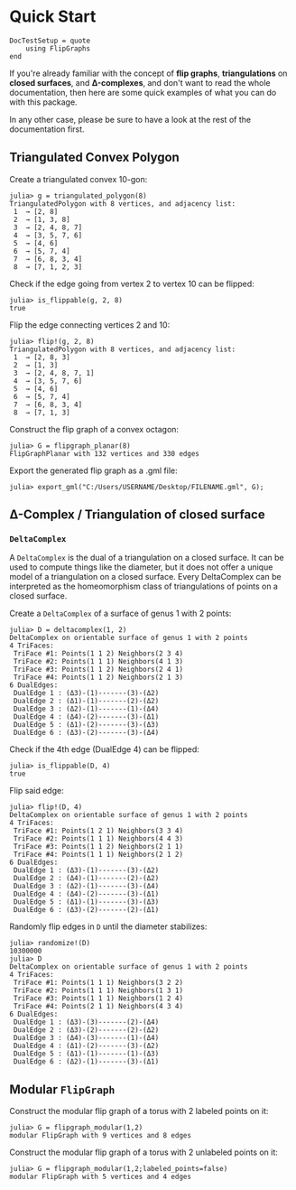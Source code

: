 # Quick Start

```@meta
DocTestSetup = quote
    using FlipGraphs
end
```

If you're already familiar with the concept of **flip graphs**, **triangulations** on **closed surfaces**, and **Δ-complexes**, and don't want to read the whole documentation, then here are some quick examples of what you can do with this package.

In any other case, please be sure to have a look at the rest of the documentation first.

## Triangulated Convex Polygon

Create a triangulated convex 10-gon:

```jldoctest ggg
julia> g = triangulated_polygon(8)
TriangulatedPolygon with 8 vertices, and adjacency list:
 1  → [2, 8]
 2  → [1, 3, 8]
 3  → [2, 4, 8, 7]
 4  → [3, 5, 7, 6]
 5  → [4, 6]
 6  → [5, 7, 4]
 7  → [6, 8, 3, 4]
 8  → [7, 1, 2, 3]
```

Check if the edge going from vertex 2 to vertex 10 can be flipped:

```jldoctest ggg
julia> is_flippable(g, 2, 8)
true
```

Flip the edge connecting vertices 2 and 10:

```jldoctest ggg
julia> flip!(g, 2, 8)
TriangulatedPolygon with 8 vertices, and adjacency list:
 1  → [2, 8, 3]
 2  → [1, 3]
 3  → [2, 4, 8, 7, 1]
 4  → [3, 5, 7, 6]
 5  → [4, 6]
 6  → [5, 7, 4]
 7  → [6, 8, 3, 4]
 8  → [7, 1, 3]
```

Construct the flip graph of a convex octagon:

```jldoctest
julia> G = flipgraph_planar(8)
FlipGraphPlanar with 132 vertices and 330 edges
```

Export the generated flip graph as a .gml file:

```julia-repl
julia> export_gml("C:/Users/USERNAME/Desktop/FILENAME.gml", G);
```


## Δ-Complex / Triangulation of closed surface

### `DeltaComplex`

A `DeltaComplex` is the dual of a triangulation on a closed surface.
It can be used to compute things like the diameter, but it does not offer a unique model of a triangulation on a closed surface. 
Every DeltaComplex can be interpreted as the homeomorphism class of triangulations of points on a closed surface.

Create a `DeltaComplex` of a surface of genus 1 with 2 points:

```jldoctest DDD
julia> D = deltacomplex(1, 2)
DeltaComplex on orientable surface of genus 1 with 2 points
4 TriFaces:
 TriFace #1: Points(1 1 2) Neighbors(2 3 4)
 TriFace #2: Points(1 1 1) Neighbors(4 1 3)
 TriFace #3: Points(1 1 2) Neighbors(2 4 1)
 TriFace #4: Points(1 1 2) Neighbors(2 1 3)
6 DualEdges:
 DualEdge 1 : (Δ3)-(1)-------(3)-(Δ2)
 DualEdge 2 : (Δ1)-(1)-------(2)-(Δ2)
 DualEdge 3 : (Δ2)-(1)-------(1)-(Δ4)
 DualEdge 4 : (Δ4)-(2)-------(3)-(Δ1)
 DualEdge 5 : (Δ1)-(2)-------(3)-(Δ3)
 DualEdge 6 : (Δ3)-(2)-------(3)-(Δ4)
```

Check if the 4th edge (DualEdge 4) can be flipped:

```jldoctest DDD
julia> is_flippable(D, 4)
true
```

Flip said edge:

```jldoctest DDD
julia> flip!(D, 4)
DeltaComplex on orientable surface of genus 1 with 2 points
4 TriFaces:
 TriFace #1: Points(1 2 1) Neighbors(3 3 4)
 TriFace #2: Points(1 1 1) Neighbors(4 4 3)
 TriFace #3: Points(1 1 2) Neighbors(2 1 1)
 TriFace #4: Points(1 1 1) Neighbors(2 1 2)
6 DualEdges:
 DualEdge 1 : (Δ3)-(1)-------(3)-(Δ2)
 DualEdge 2 : (Δ4)-(1)-------(2)-(Δ2)
 DualEdge 3 : (Δ2)-(1)-------(3)-(Δ4)
 DualEdge 4 : (Δ4)-(2)-------(3)-(Δ1)
 DualEdge 5 : (Δ1)-(1)-------(3)-(Δ3)
 DualEdge 6 : (Δ3)-(2)-------(2)-(Δ1)
```

Randomly flip edges in `D` until the diameter stabilizes:

```julia-repl
julia> randomize!(D)
10300000
julia> D
DeltaComplex on orientable surface of genus 1 with 2 points
4 TriFaces:
 TriFace #1: Points(1 1 1) Neighbors(3 2 2)
 TriFace #2: Points(1 1 1) Neighbors(1 3 1)
 TriFace #3: Points(1 1 1) Neighbors(1 2 4)
 TriFace #4: Points(2 1 1) Neighbors(4 3 4)
6 DualEdges:
 DualEdge 1 : (Δ3)-(3)-------(2)-(Δ4)
 DualEdge 2 : (Δ3)-(2)-------(2)-(Δ2)
 DualEdge 3 : (Δ4)-(3)-------(1)-(Δ4)
 DualEdge 4 : (Δ1)-(2)-------(3)-(Δ2)
 DualEdge 5 : (Δ1)-(1)-------(1)-(Δ3)
 DualEdge 6 : (Δ2)-(1)-------(3)-(Δ1)
```


## Modular `FlipGraph`

Construct the modular flip graph of a torus with 2 labeled points on it:

```jldoctest
julia> G = flipgraph_modular(1,2)
modular FlipGraph with 9 vertices and 8 edges
```

Construct the modular flip graph of a torus with 2 unlabeled points on it:

```jldoctest
julia> G = flipgraph_modular(1,2;labeled_points=false)
modular FlipGraph with 5 vertices and 4 edges
```
